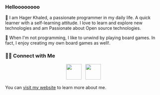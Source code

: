 <div>
  <h3>Helloooooooo</h3>
  <p> 🧛 
  I am Hager Khaled, a passionate programmer in my daily life.
  A quick learner with a self-learning attitude.
  I love to learn and explore new technologies and am Passionate about Open source technologies.
  </p>
  <p>🎲 When I'm not programming, I like to unwind by playing board games. In fact, I enjoy creating my own board games as well!.</p>
  <h3>🤝🏻 Connect with Me</h3>
  <p align="center">
    &nbsp;
    <a href="https://www.linkedin.com/in/hager-khaled/" target="_blank" rel="noopener noreferrer"><img src="https://img.icons8.com/plasticine/100/000000/linkedin.png" width="50" /></a>
    &nbsp;
    <a href="mailto:hagerk720@gmail.com" target="_blank" rel="noopener noreferrer"><img src="https://img.icons8.com/plasticine/100/000000/gmail.png" width="50" /></a>
    &nbsp;
  </p>
  <p>You can <a href="https://hager-khaled.web.app/" target="_blank" rel="noopener noreferrer">visit my website</a> to learn more about me.</p>
</div>


